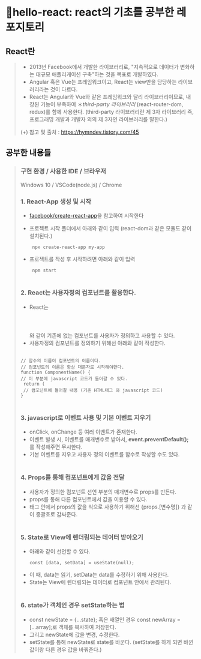 # 🙌hello-react: react의 기초를 공부한 레포지토리

## React란
> - 2013년 Facebook에서 개발한 라이브러리로, "지속적으로 데이터가 변화하는 대규모 애플리케이션 구축"하는 것을 목표로 개발하였다.
> - Angular 혹은 Vue는 프레임워크이고, React는 view만을 담당하는 라이브러리라는 것이 다르다.
> - React는 Angular와 Vue와 같은 프레임워크와 달리 라이브러리이므로, 내장된 기능이 부족하여 ＊*third-party 라이브러리* (react-router-dom, redux)를 함께 사용한다. (third-party 라이브러리란 제 3자 라이브러리 즉, 프로그래밍 개발과 개발자 외의 제 3자인 라이브러리를 말한다.)
> 
> (+) 참고 및 출처 : https://hymndev.tistory.com/45
## 공부한 내용들
> ### 구현 환경 / 사용한 IDE / 브라우저
> Windows 10 / VSCode(node.js) / Chrome
> ### 1. React-App 생성 및 시작
> - <a href="https://github.com/facebook/create-react-app">facebook/create-react-app</a>을 참고하여 시작한다
> - 프로젝트 시작 폴더에서 아래와 같이 입력 (react-dom과 같은 모듈도 같이 설치된다.)
> 
>   <pre><code> npx create-react-app my-app </code></pre>
> - 프로젝트를 작성 후 시작하려면 아래와 같이 입력
> 
>   <pre><code> npm start </code></pre>
> #
> ### 2. React는 사용자정의 컴포넌트를 활용한다.
> - React는 <Header></Header>와 같이 기존에 없는 컴포넌트를 사용자가 정의하고 사용할 수 있다.
> - 사용자정의 컴포넌트를 정의하기 위해선 아래와 같이 작성한다.
> <pre><code>
> // 함수의 이름이 컴포넌트의 이름이다.
> // 컴포넌트의 이름은 항상 대문자로 시작해야한다.
> function ComponentName() {
> // 이 부분에 javascript 코드가 들어갈 수 있다.
>  return (
>  // 컴포넌트에 들어갈 내용 (기존 HTML태그 와 javascript 코드)
> }
> </code></pre>
> 
> #
> ### 3. javascript로 이벤트 사용 및 기본 이벤트 지우기
> - onClick, onChange 등 여러 이벤트가 존재한다.
> - 이벤트 발생 시, 이벤트를 매개변수로 받아서, **event.preventDefault();** 를 작성해주면 무시한다.
> - 기본 이벤트를 지우고 사용자 정의 이벤트를 함수로 작성할 수도 있다.
> #
> ### 4. Props를 통해 컴포넌트에게 값을 전달
> - 사용자가 정의한 컴포넌트 선언 부분의 매개변수로 props를 만든다.
> - props를 통해 다른 컴포넌트에서 값을 이용할 수 있다.
> - 태그 안에서 props의 값을 식으로 사용하기 위해선 {props.[변수명]} 과 같이 중괄호로 감싸준다.
> #
> ### 5. State로 View에 렌더링되는 데이터 받아오기
> - 아래와 같이 선언할 수 있다.
>   <pre><code>const [data, setData] = useState(null);</code></pre>
> - 이 때, data는 읽기, setData는 data를 수정하기 위해 사용한다.
> - State는 View에 렌더링되는 데이터로 컴포넌트 안에서 관리된다.
> #
> ### 6. state가 객체인 경우 setState하는 법
> - const newState = {...state}; 혹은 배열인 경우 const newArray = [...array];로 객체를 복사하여 저장한다.
> - 그리고 newState에 값을 변경, 수정한다.
> - setState를 통해 newState로 state를 바꾼다. (setState를 하게 되면 바뀐 값이랑 다른 경우 값을 바꿔준다.)
> #
# 

